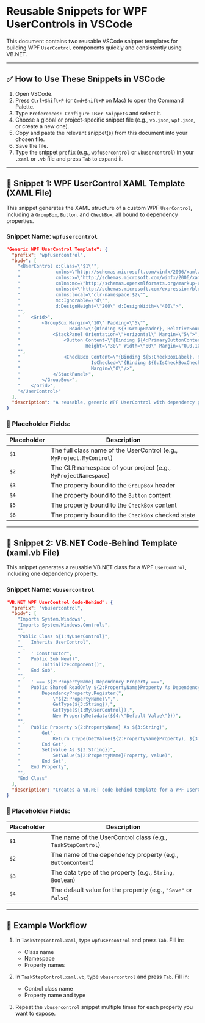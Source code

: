 # Reusable Snippets for WPF UserControls in VSCode

This document contains two reusable VSCode snippet templates for building WPF `UserControl` components quickly and consistently using VB.NET.

---

## ✅ How to Use These Snippets in VSCode

1. Open VSCode.
2. Press `Ctrl+Shift+P` (or `Cmd+Shift+P` on Mac) to open the Command Palette.
3. Type `Preferences: Configure User Snippets` and select it.
4. Choose a global or project-specific snippet file (e.g., `vb.json`, `wpf.json`, or create a new one).
5. Copy and paste the relevant snippet(s) from this document into your chosen file.
6. Save the file.
7. Type the snippet `prefix` (e.g., `wpfusercontrol` or `vbusercontrol`) in your `.xaml` or `.vb` file and press `Tab` to expand it.

---

## 📄 Snippet 1: WPF UserControl XAML Template (XAML File)

This snippet generates the XAML structure of a custom WPF `UserControl`, including a `GroupBox`, `Button`, and `CheckBox`, all bound to dependency properties.

### **Snippet Name**: `wpfusercontrol`

```json
"Generic WPF UserControl Template": {
  "prefix": "wpfusercontrol",
  "body": [
    "<UserControl x:Class=\"$1\"",
    "             xmlns=\"http://schemas.microsoft.com/winfx/2006/xaml/presentation\"",
    "             xmlns:x=\"http://schemas.microsoft.com/winfx/2006/xaml\"",
    "             xmlns:mc=\"http://schemas.openxmlformats.org/markup-compatibility/2006\"",
    "             xmlns:d=\"http://schemas.microsoft.com/expression/blend/2008\"",
    "             xmlns:local=\"clr-namespace:$2\"",
    "             mc:Ignorable=\"d\"",
    "             d:DesignHeight=\"200\" d:DesignWidth=\"400\">",
    "",
    "    <Grid>",
    "        <GroupBox Margin=\"10\" Padding=\"5\"",
    "                  Header=\"{Binding ${3:GroupHeader}, RelativeSource={RelativeSource AncestorType=UserControl}}\">",
    "            <StackPanel Orientation=\"Horizontal\" Margin=\"5\">",
    "                <Button Content=\"{Binding ${4:PrimaryButtonContent}, RelativeSource={RelativeSource AncestorType=UserControl}}\"",
    "                        Height=\"30\" Width=\"80\" Margin=\"0,0,10,0\"/>",
    "",
    "                <CheckBox Content=\"{Binding ${5:CheckBoxLabel}, RelativeSource={RelativeSource AncestorType=UserControl}}\"",
    "                          IsChecked=\"{Binding ${6:IsCheckBoxChecked}, RelativeSource={RelativeSource AncestorType=UserControl}}\"",
    "                          Margin=\"0\"/>",
    "            </StackPanel>",
    "        </GroupBox>",
    "    </Grid>",
    "</UserControl>"
  ],
  "description": "A reusable, generic WPF UserControl with dependency property bindings"
}
```

### 🔧 Placeholder Fields:

| Placeholder | Description |
|-------------|-------------|
| `$1` | The full class name of the UserControl (e.g., `MyProject.MyControl`) |
| `$2` | The CLR namespace of your project (e.g., `MyProjectNamespace`) |
| `$3` | The property bound to the `GroupBox` header |
| `$4` | The property bound to the `Button` content |
| `$5` | The property bound to the `CheckBox` content |
| `$6` | The property bound to the `CheckBox` checked state |

---

## 📄 Snippet 2: VB.NET Code-Behind Template (xaml.vb File)

This snippet generates a reusable VB.NET class for a WPF `UserControl`, including one dependency property.

### **Snippet Name**: `vbusercontrol`

```json
"VB.NET WPF UserControl Code-Behind": {
  "prefix": "vbusercontrol",
  "body": [
    "Imports System.Windows",
    "Imports System.Windows.Controls",
    "",
    "Public Class ${1:MyUserControl}",
    "    Inherits UserControl",
    "",
    "    ' Constructor",
    "    Public Sub New()",
    "        InitializeComponent()",
    "    End Sub",
    "",
    "    ' === ${2:PropertyName} Dependency Property ===",
    "    Public Shared ReadOnly ${2:PropertyName}Property As DependencyProperty =",
    "        DependencyProperty.Register(",
    "            \"${2:PropertyName}\",",
    "            GetType(${3:String}),",
    "            GetType(${1:MyUserControl}),",
    "            New PropertyMetadata(${4:\"Default Value\"}))",
    "",
    "    Public Property ${2:PropertyName} As ${3:String}",
    "        Get",
    "            Return CType(GetValue(${2:PropertyName}Property), ${3:String})",
    "        End Get",
    "        Set(value As ${3:String})",
    "            SetValue(${2:PropertyName}Property, value)",
    "        End Set",
    "    End Property",
    "",
    "End Class"
  ],
  "description": "Creates a VB.NET code-behind template for a WPF UserControl with one dependency property"
}
```

### 🔧 Placeholder Fields:

| Placeholder | Description |
|-------------|-------------|
| `$1` | The name of the UserControl class (e.g., `TaskStepControl`) |
| `$2` | The name of the dependency property (e.g., `ButtonContent`) |
| `$3` | The data type of the property (e.g., `String`, `Boolean`) |
| `$4` | The default value for the property (e.g., `"Save"` or `False`) |

---

## 🧪 Example Workflow

1. In `TaskStepControl.xaml`, type `wpfusercontrol` and press `Tab`. Fill in:
    - Class name
    - Namespace
    - Property names

2. In `TaskStepControl.xaml.vb`, type `vbusercontrol` and press `Tab`. Fill in:
    - Control class name
    - Property name and type

3. Repeat the `vbusercontrol` snippet multiple times for each property you want to expose.
